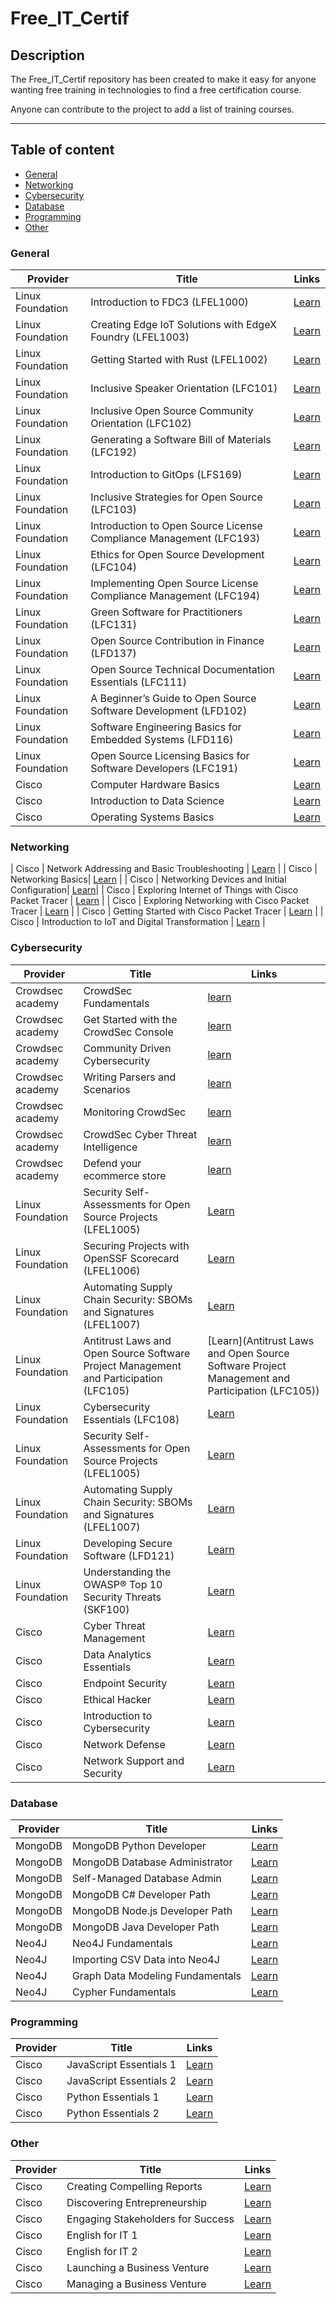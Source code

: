# Free_IT_Certif

## Description 

The Free_IT_Certif repository has been created to make it easy for anyone wanting free training in technologies to find a free certification course.

Anyone can contribute to the project to add a list of training courses.

---
## Table of content
* [General](#General)
* [Networking](#Networking)
* [Cybersecurity](#Cybersecurity)
* [Database](#Database)
* [Programming](#Programming)
* [Other](#Other)


### General
| Provider | Title | Links |
|---|---|---|
| Linux Foundation | Introduction to FDC3 (LFEL1000) |[Learn](https://trainingportal.linuxfoundation.org/learn/course/introduction-to-fdc3-lfel1000)|
| Linux Foundation | Creating Edge IoT Solutions with EdgeX Foundry (LFEL1003) | [Learn](https://trainingportal.linuxfoundation.org/learn/course/creating-edge-iot-solutions-with-edgex-foundry-lfel1003)|
| Linux Foundation | Getting Started with Rust (LFEL1002) | [Learn](https://trainingportal.linuxfoundation.org/learn/course/getting-started-with-rust-lfel1002) |
| Linux Foundation | Inclusive Speaker Orientation (LFC101) | [Learn](https://trainingportal.linuxfoundation.org/learn/course/the-inclusive-speaker-orientation-lfc101)|
| Linux Foundation | Inclusive Open Source Community Orientation (LFC102) | [Learn](https://trainingportal.linuxfoundation.org/learn/course/inclusive-open-source-community-orientation-lfc102) |
| Linux Foundation | Generating a Software Bill of Materials (LFC192) | [Learn](https://trainingportal.linuxfoundation.org/learn/course/generating-a-software-bill-of-materials-lfc192) |
| Linux Foundation | Introduction to GitOps (LFS169) | [Learn](https://trainingportal.linuxfoundation.org/learn/course/introduction-to-gitops-lfs169)|
| Linux Foundation | Inclusive Strategies for Open Source (LFC103) | [Learn](https://trainingportal.linuxfoundation.org/learn/course/inclusive-strategies-for-open-source-lfc103) |
| Linux Foundation | Introduction to Open Source License Compliance Management (LFC193) | [Learn](https://trainingportal.linuxfoundation.org/learn/course/introduction-to-open-source-license-compliance-management-lfc193) |
| Linux Foundation | Ethics for Open Source Development (LFC104) | [Learn](https://trainingportal.linuxfoundation.org/learn/course/ethics-for-open-source-development-lfc104) |
| Linux Foundation | Implementing Open Source License Compliance Management (LFC194) | [Learn](https://trainingportal.linuxfoundation.org/learn/course/implementing-open-source-license-compliance-management-lfc194) |
| Linux Foundation | Green Software for Practitioners (LFC131) | [Learn](https://trainingportal.linuxfoundation.org/learn/course/green-software-for-practitioners-lfc131) |
| Linux Foundation | Open Source Contribution in Finance (LFD137) | [Learn](https://trainingportal.linuxfoundation.org/learn/course/open-source-contribution-in-finance-lfd137) |
| Linux Foundation | Open Source Technical Documentation Essentials (LFC111) | [Learn](https://trainingportal.linuxfoundation.org/learn/course/open-source-technical-documentation-essentials-lfc111) |
| Linux Foundation | A Beginner’s Guide to Open Source Software Development (LFD102) | [Learn](https://trainingportal.linuxfoundation.org/learn/course/a-beginners-guide-to-open-source-software-development-lfc102) |
| Linux Foundation | Software Engineering Basics for Embedded Systems (LFD116) | [Learn](https://trainingportal.linuxfoundation.org/learn/course/software-engineering-basics-for-embedded-systems-lfd116) |
| Linux Foundation | Open Source Licensing Basics for Software Developers (LFC191)| [Learn](https://trainingportal.linuxfoundation.org/learn/course/licensing-basics-for-developers-lfc191) |
| Cisco | Computer Hardware Basics |[Learn](https://skillsforall.com/course/computer-hardware-basics?courseLang=en-US)|
| Cisco | Introduction to Data Science | [Learn](https://skillsforall.com/course/introduction-data-science?courseLang=en-US) |
| Cisco | Operating Systems Basics |[Learn](https://skillsforall.com/course/operating-systems-basics?courseLang=en-US) |


### Networking
| Cisco | Network Addressing and Basic Troubleshooting | [Learn](https://skillsforall.com/course/network-addressing-and-basic-troubleshooting?courseLang=en-US) |
| Cisco | Networking Basics| [Learn](https://skillsforall.com/course/networking-basics?courseLang=en-US) |
| Cisco | Networking Devices and Initial Configuration| [Learn](https://skillsforall.com/course/networking-devices-and-initial-configuration?courseLang=en-US)|
| Cisco | Exploring Internet of Things with Cisco Packet Tracer | [Learn](https://skillsforall.com/course/exploring-iot-cisco-packet-tracer?courseLang=en-US) |
| Cisco | Exploring Networking with Cisco Packet Tracer | [Learn](https://skillsforall.com/course/exploring-networking-cisco-packet-tracer?courseLang=en-US) |
| Cisco | Getting Started with Cisco Packet Tracer | [Learn](https://skillsforall.com/course/getting-started-cisco-packet-tracer?courseLang=en-US) |
| Cisco | Introduction to IoT and Digital Transformation | [Learn](https://skillsforall.com/course/introduction-iot?courseLang=en-US) |



### Cybersecurity
| Provider | Title | Links |
|---|---|---|
| Crowdsec academy | CrowdSec Fundamentals | [learn](https://academy.crowdsec.net/course/crowdsec-fundamentals )|
| Crowdsec academy | Get Started with the CrowdSec Console | [learn](https://academy.crowdsec.net/course/get-started-with-the-crowdsec-console)|
| Crowdsec academy | Community Driven Cybersecurity | [learn](https://academy.crowdsec.net/course/community-driven-cybersecurity)|
| Crowdsec academy | Writing Parsers and Scenarios | [learn](https://academy.crowdsec.net/course/writing-parsers-and-scenarios)|
| Crowdsec academy | Monitoring CrowdSec | [learn](https://academy.crowdsec.net/course/monitoring-crowdsec)|
| Crowdsec academy | CrowdSec Cyber Threat Intelligence | [learn](https://academy.crowdsec.net/course/crowdsec-cyber-threat-intelligence)|
| Crowdsec academy | Defend your ecommerce store | [learn](https://academy.crowdsec.net/course/defend-your-ecommerce-store)|
| Linux Foundation | Security Self-Assessments for Open Source Projects (LFEL1005) | [Learn](https://trainingportal.linuxfoundation.org/learn/course/security-self-assessments-for-open-source-projects-lfel1005) |
| Linux Foundation | Securing Projects with OpenSSF Scorecard (LFEL1006) | [Learn](https://trainingportal.linuxfoundation.org/learn/course/securing-projects-with-openssf-scorecard-lfel1006)|
| Linux Foundation | Automating Supply Chain Security: SBOMs and Signatures (LFEL1007) | [Learn](https://trainingportal.linuxfoundation.org/learn/course/automating-supply-chain-security-sboms-and-signatures-lfel1007)|
| Linux Foundation | Antitrust Laws and Open Source Software Project Management and Participation (LFC105) | [Learn](Antitrust Laws and Open Source Software Project Management and Participation (LFC105)) |
| Linux Foundation | Cybersecurity Essentials (LFC108) | [Learn](https://trainingportal.linuxfoundation.org/learn/course/cybersecurity-essentials-lfc108) |
| Linux Foundation | Security Self-Assessments for Open Source Projects (LFEL1005) | [Learn](https://trainingportal.linuxfoundation.org/learn/course/security-self-assessments-for-open-source-projects-lfel1005) |
| Linux Foundation | Automating Supply Chain Security: SBOMs and Signatures (LFEL1007) | [Learn](https://trainingportal.linuxfoundation.org/learn/course/automating-supply-chain-security-sboms-and-signatures-lfel1007) |
| Linux Foundation | Developing Secure Software (LFD121) | [Learn](https://trainingportal.linuxfoundation.org/learn/course/developing-secure-software-lfd121) |
| Linux Foundation | Understanding the OWASP® Top 10 Security Threats (SKF100) | [Learn](https://trainingportal.linuxfoundation.org/learn/course/owasp-top-10-security-threats-skf100) |
| Cisco | Cyber Threat Management | [Learn](https://skillsforall.com/course/cyber-threat-management?courseLang=en-US) |
| Cisco | Data Analytics Essentials | [Learn](https://skillsforall.com/course/data-analytics-essentials?courseLang=en-US) |
| Cisco | Endpoint Security | [Learn](https://skillsforall.com/course/endpoint-security?courseLang=en-US) |
| Cisco | Ethical Hacker | [Learn](https://skillsforall.com/course/ethical-hacker?courseLang=en-US) |
| Cisco | Introduction to Cybersecurity | [Learn](https://skillsforall.com/course/introduction-to-cybersecurity?courseLang=en-US) |
| Cisco | Network Defense | [Learn](https://skillsforall.com/course/network-defense?courseLang=en-US) |
| Cisco | Network Support and Security | [Learn](https://skillsforall.com/course/network-support-security?courseLang=en-US) |

### Database

| Provider | Title | Links |
|---|---|---|
|MongoDB | MongoDB Python Developer | [Learn](https://learn.mongodb.com/learning-paths/mongodb-python-developer-path)|
|MongoDB | MongoDB Database Administrator | [Learn](https://learn.mongodb.com/learning-paths/mongodb-python-developer-path)|
|MongoDB | Self-Managed Database Admin | [Learn](https://learn.mongodb.com/learn/learning-path/mongodb-database-admin-self-managed-path)|
|MongoDB | MongoDB C# Developer Path| [Learn](https://learn.mongodb.com/learning-paths/using-mongodb-with-c-sharp)|
|MongoDB | MongoDB Node.js Developer Path | [Learn](https://learn.mongodb.com/learning-paths/mongodb-nodejs-developer-path)|
|MongoDB | MongoDB Java Developer Path | [Learn](https://learn.mongodb.com/learning-paths/mongodb-java-developer-path)|
|Neo4J | Neo4J Fundamentals| [Learn](https://graphacademy.neo4j.com/courses/neo4j-fundamentals/) |
|Neo4J | Importing CSV Data into Neo4J| [Learn](https://graphacademy.neo4j.com/courses/importing-cypher/) |
|Neo4J | Graph Data Modeling Fundamentals| [Learn](https://graphacademy.neo4j.com/courses/modeling-fundamentals/) |
|Neo4J | Cypher Fundamentals| [Learn](https://graphacademy.neo4j.com/courses/cypher-fundamentals/) |

### Programming

|Provider | Title | Links |
|---|---|---|
| Cisco | JavaScript Essentials 1 | [Learn](https://skillsforall.com/course/javascript-essentials-1?courseLang=en-US) |
| Cisco | JavaScript Essentials 2 | [Learn](https://skillsforall.com/course/javascript-essentials-2?courseLang=en-US) |
| Cisco | Python Essentials 1 | [Learn](https://skillsforall.com/course/python-essentials-1?courseLang=en-US) |
| Cisco | Python Essentials 2 | [Learn](https://skillsforall.com/course/python-essentials-2?courseLang=en-US) |

### Other

| Provider | Title | Links |
|---|---|---|
| Cisco | Creating Compelling Reports | [Learn](https://skillsforall.com/course/compelling-reports?courseLang=en-US)|
| Cisco | Discovering Entrepreneurship | [Learn](https://skillsforall.com/course/discovering-entrepreneurship?courseLang=en-US)|
| Cisco | Engaging Stakeholders for Success | [Learn](https://skillsforall.com/course/engaging-stakeholders?courseLang=en-US) |
| Cisco | English for IT 1 | [Learn](https://skillsforall.com/course/english-for-it1?courseLang=en-US) |
| Cisco | English for IT 2 | [Learn](https://skillsforall.com/course/english-for-it2?courseLang=en-US) |
| Cisco | Launching a Business Venture | [Learn](https://skillsforall.com/course/business-venture?courseLang=en-US) |
| Cisco | Managing a Business Venture | [Learn](https://skillsforall.com/course/managing-business-venture?courseLang=en-US) |





